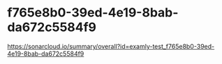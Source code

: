 # f765e8b0-39ed-4e19-8bab-da672c5584f9
https://sonarcloud.io/summary/overall?id=examly-test_f765e8b0-39ed-4e19-8bab-da672c5584f9
